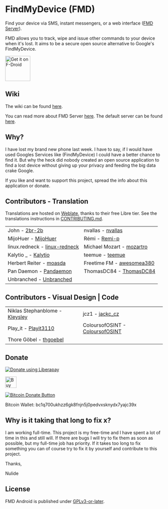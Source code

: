 # FindMyDevice (FMD)

Find your device via SMS, instant messengers, or a web interface
([FMD Server](https://gitlab.com/Nulide/findmydeviceserver)).

FMD allows you to track, wipe and issue other commands to your device when it's lost.
It aims to be a secure open source alternative to Google's FindMyDevice.

[<img src="https://fdroid.gitlab.io/artwork/badge/get-it-on.png"
     alt="Get it on F-Droid"
     height="80">](https://f-droid.org/packages/de.nulide.findmydevice/)

## Wiki

The wiki can be found [here](https://gitlab.com/Nulide/findmydevice/-/wikis/home).

You can read more about FMD Server [here](https://gitlab.com/Nulide/findmydevice/-/wikis/FMD%20Server).
The default server can be found [here](https://fmd.nulide.de:1008/).

## Why?

I have lost my  brand new phone last week.
I have to say, if I would have used Googles Services like (FindMyDevice) I could have a better chance to find it.
But why the heck did nobody created an open source application to find a lost device without giving up your privacy and feeding the big data crake Google.

If you like and want to support this project, spread the info about this application or donate.

## Contributors - Translation

Translations are hosted on [Weblate](https://hosted.weblate.org/projects/findmydevice/fmd-android/),
thanks to their free Libre tier.
See the translations instructions in [CONTRIBUTING.md](CONTRIBUTING.md).

|       |  |
| ----------- | ----------- |
| John - [2br-2b](https://gitlab.com/2br-2b)    | nvallas - [nvallas](https://gitlab.com/nvallas)       |
| MijoHuer - [MijoHuer](https://gitlab.com/MijoHuer)   | Rémi - [Remi-p](https://gitlab.com/Remi-p)        |
| linux.redneck - [linux-redneck](https://gitlab.com/linux-redneck) |Michael Mozart - [mozartro](https://gitlab.com/mozartro)  |
|Kalytio _  - [Kalytio](https://gitlab.com/Kalytio)  | teemue - [teemue](https://gitlab.com/teemue) |
| Herbert Reiter - [moasda](https://gitlab.com/moasda) |  Freetime FM  - [awesomea380](https://gitlab.com/awesomea380)|
| Pan Daemon - [Pandaemon](https://gitlab.com/Pandaemon) |ThomasDC84 - [ThomasDC84](https://gitlab.com/ThomasDC84)  |
| Unbranched - [Unbranched](https://gitlab.com/unbranched) ||

## Contributors - Visual Design | Code

|       |  |
| ----------- | ----------- |
| Niklas Stephanblome - [Kleysley](https://gitlab.com/Kleysley)       |jcz1 - [jackc_cz](https://gitlab.com/jackc_cz)|
|  Play_it - [Playit3110](https://gitlab.com/Playit3110)| ColoursofOSINT - [ColoursofOSINT](https://gitlab.com/ColoursofOSINT)  | 
| Thore Göbel - [thgoebel](https://gitlab.com/thgoebel) |

## Donate

<script src="https://liberapay.com/Nulide/widgets/button.js"></script>
<noscript><a href="https://liberapay.com/Nulide/donate"><img alt="Donate using Liberapay" src="https://liberapay.com/assets/widgets/donate.svg"></a></noscript>   

<a href='https://ko-fi.com/H2H35JLOY' target='_blank'><img height='36' style='border:0px;height:36px;' src='https://cdn.ko-fi.com/cdn/kofi4.png?v=2' border='0' alt='Buy Me a Coffee at ko-fi.com' /></a> 

<a href="bitcoin:bc1q700ukhzz6gk8fnjn5j0pedvxsknydx7yajc39x?message=Nulides%20Work;"><img src="https://www.drupal.org/files/project-images/bitcoindonate.png" alt="Bitcoin Donate Button"></a>

Bitcoin Wallet: bc1q700ukhzz6gk8fnjn5j0pedvxsknydx7yajc39x

## Why is it taking that long to fix x?

I am working full-time.
This project is my free-time and I have spent a lot of time in this and still will.
If there are bugs I will try to fix them as soon as possible, but my full-time job has priority.
If it takes too long to fix something you can of course try to fix it by yourself and contribute to this project.

Thanks,

Nulide

## License

FMD Android is published under [GPLv3-or-later](LICENSE).

